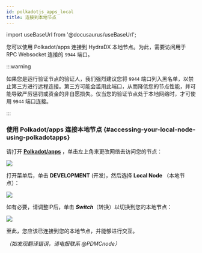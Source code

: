 ```yaml
---
id: polkadotjs_apps_local 
title: 连接到本地节点 
---
```


import useBaseUrl from '@docusaurus/useBaseUrl';

您可以使用 Polkadot/apps 连接到 HydraDX 本地节点。为此，需要访问用于 RPC Websocket 连接的 `9944` 端口。

:::warning

如果您是运行验证节点的验证人，我们强烈建议您将 `9944` 端口列入黑名单，以禁止第三方进行远程连接。第三方可能会滥用此端口，从而降低您的节点性能，并可能导致严厉惩罚或资金的非自愿损失。仅当您的验证节点处于本地网络时，才可使用 `9944` 端口连接。

:::

### 使用 Polkadot/apps 连接本地节点 {#accessing-your-local-node-using-polkadotapps}

请打开 **[Polkadot/apps](https://polkadot.js.org/apps/)** ，单击左上角来更改网络去访问您的节点： 

<div style={{textAlign: 'center'}}>
  <img src={useBaseUrl('/polkadotjs-apps/PolkadotJS-APPS-1.png')} />
</div>

打开菜单后，单击 **DEVELOPMENT** (开发)，然后选择 **Local Node** （本地节点）：
<div style={{textAlign: 'center'}}>
  <img src={useBaseUrl('/polkadotjs-apps/local-1.png')} />
</div>

如有必要，请调整IP后，单击 ***Switch***（转换）以切换到您的本地节点：

<div style={{textAlign: 'center'}}>
  <img src={useBaseUrl('/polkadotjs-apps/local-2.png')} />
</div>

至此，您应该已连接到您的本地节点，并能够进行交互。

*（如发现翻译错误，请电报联系 @PDMCnode）*
